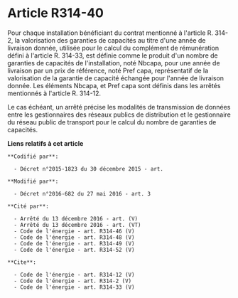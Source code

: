 # Article R314-40

Pour chaque installation bénéficiant du contrat mentionné à l'article R. 314-2, la valorisation des garanties de capacités au
titre d'une année de livraison donnée, utilisée pour le calcul du complément de rémunération défini à l'article R. 314-33,
est définie comme le produit d'un nombre de garanties de capacités de l'installation, noté Nbcapa, pour une année de
livraison par un prix de référence, noté Pref capa, représentatif de la valorisation de la garantie de capacité échangée pour
l'année de livraison donnée. Les éléments Nbcapa, et Pref capa sont définis dans les arrêtés mentionnés à l'article R.
314-12. 

Le cas échéant, un arrêté précise les modalités de transmission de données entre les gestionnaires des réseaux publics de
distribution et le gestionnaire du réseau public de transport pour le calcul du nombre de garanties de capacités.

**Liens relatifs à cet article**

	**Codifié par**:

	  - Décret n°2015-1823 du 30 décembre 2015 - art.

	**Modifié par**:

	  - Décret n°2016-682 du 27 mai 2016 - art. 3

	**Cité par**:

	  - Arrêté du 13 décembre 2016 - art. (V)
	  - Arrêté du 13 décembre 2016 - art. (VT)
	  - Code de l'énergie - art. R314-46 (V)
	  - Code de l'énergie - art. R314-48 (V)
	  - Code de l'énergie - art. R314-49 (V)
	  - Code de l'énergie - art. R314-52 (V)

	**Cite**:

	  - Code de l'énergie - art. R314-12 (V)
	  - Code de l'énergie - art. R314-2 (V)
	  - Code de l'énergie - art. R314-33 (V)
